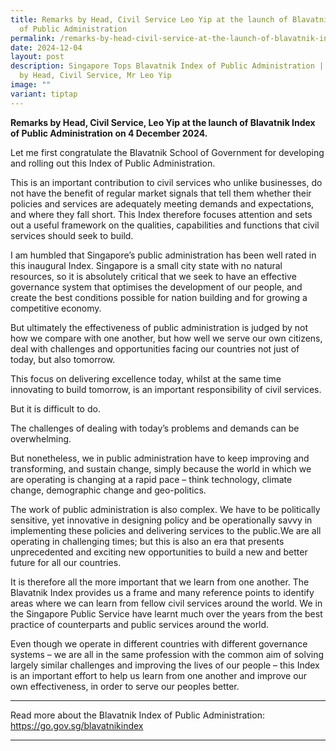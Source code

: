 ```yaml
---
title: Remarks by Head, Civil Service Leo Yip at the launch of Blavatnik Index
  of Public Administration
permalink: /remarks-by-head-civil-service-at-the-launch-of-blavatnik-index-of-public-administration/
date: 2024-12-04
layout: post
description: Singapore Tops Blavatnik Index of Public Administration | Remarks
  by Head, Civil Service, Mr Leo Yip
image: ""
variant: tiptap
---
```

<p><strong>Remarks by Head, Civil Service, Leo Yip at the launch of Blavatnik Index of Public Administration on 4 December 2024.</strong>
</p>
<p>Let me first congratulate the Blavatnik School of Government for developing
and rolling out this Index of Public Administration.</p>
<p>This is an important contribution to civil services who unlike businesses,
do not have the benefit of regular market signals that tell them whether
their policies and services are adequately meeting demands and expectations,
and where they fall short. This Index therefore focuses attention and sets
out a useful framework on the qualities, capabilities and functions that
civil services should seek to build.</p>
<p>I am humbled that Singapore’s public administration has been well rated
in this inaugural Index. Singapore is a small city state with no natural
resources, so it is absolutely critical that we seek to have an effective
governance system that optimises the development of our people, and create
the best conditions possible for nation building and for growing a competitive
economy.</p>
<p>But ultimately the effectiveness of public administration is judged by
not how we compare with one another, but how well we serve our own citizens,
deal with challenges and opportunities facing our countries not just of
today, but also tomorrow.</p>
<p>This focus on delivering excellence today, whilst at the same time innovating
to build tomorrow, is an important responsibility of civil services.</p>
<p>But it is difficult to do.</p>
<p>The challenges of dealing with today’s problems and demands can be overwhelming.</p>
<p>But nonetheless, we in public administration have to keep improving and
transforming, and sustain change, simply because the world in which we
are operating is changing at a rapid pace – think technology, climate change,
demographic change and geo-politics.</p>
<p>The work of public administration is also complex. We have to be politically
sensitive, yet innovative in designing policy and be operationally savvy
in implementing these policies and delivering services to the public.We
are all operating in challenging times; but this is also an era that presents
unprecedented and exciting new opportunities to build a new and better
future for all our countries.</p>
<p>It is therefore all the more important that we learn from one another.
The Blavatnik Index provides us a frame and many reference points to identify
areas where we can learn from fellow civil services around the world. We
in the Singapore Public Service have learnt much over the years from the
best practice of counterparts and public services around the world.</p>
<p>Even though we operate in different countries with different governance
systems – we are all in the same profession with the common aim of solving
largely similar challenges and improving the lives of our people – this
Index is an important effort to help us learn from one another and improve
our own effectiveness, in order to serve our peoples better.</p>
<hr>
<p>Read more about the Blavatnik Index of Public Administration: <a href="https://go.gov.sg/blavatnikindex" rel="noopener noreferrer nofollow" target="_blank">https://go.gov.sg/blavatnikindex</a>
</p>
<hr>
<p></p>
<p></p>